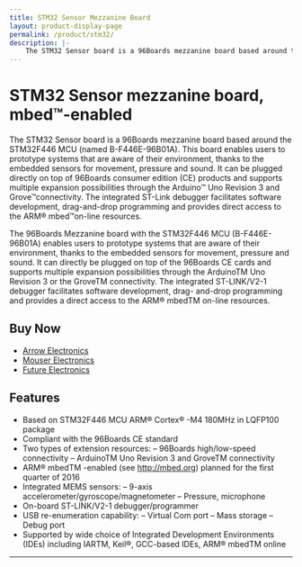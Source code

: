 ```yaml
---
title: STM32 Sensor Mezzanine Board
layout: product-display-page
permalink: /product/stm32/
description: |-
    The STM32 Sensor board is a 96Boards mezzanine board based around the STM32F446 MCU (named B-F446E-96B01A)
---
```

# STM32 Sensor mezzanine board, mbed™-enabled

The STM32 Sensor board is a 96Boards mezzanine board based around the STM32F446 MCU (named B-F446E-96B01A). This board enables users to prototype systems that are aware of their environment, thanks to the embedded sensors for movement, pressure and
sound. It can be plugged directly on top of 96Boards consumer edition (CE) products and supports multiple expansion possibilities through the Arduino™ Uno Revision 3 and Grove™connectivity. The integrated ST-Link debugger facilitates software
development, drag-and-drop programming and provides direct access to the ARM® mbed™on-line resources.

The 96Boards Mezzanine board with the STM32F446 MCU (B-F446E-96B01A) enables users to prototype systems that are aware of their environment, thanks to the embedded sensors for movement, pressure and sound. It can directly be plugged on top of the
96Boards CE cards and supports multiple expansion possibilities through the ArduinoTM Uno Revision 3 or the GroveTM connectivity. The integrated ST-LINK/V2-1 debugger facilitates software development, drag- and-drop programming and provides a direct
access to the ARM® mbedTM on-line resources.

## Buy Now

- [Arrow Electronics](http://linaro.co/stm32arrow)
- [Mouser Electronics](http://linaro.co/stm32mouser)
- [Future Electronics](http://linaro.co/stm32futureelectronics)

## Features

- Based on STM32F446 MCU ARM® Cortex® -M4 180MHz in LQFP100 package
- Compliant with the 96Boards CE standard
- Two types of extension resources:
   – 96Boards high/low-speed connectivity
   – ArduinoTM Uno Revision 3 and GroveTM connectivity
- ARM® mbedTM -enabled (see http://mbed.org) planned for the first quarter of 2016
- Integrated MEMS sensors:
   – 9-axis accelerometer/gyroscope/magnetometer
   – Pressure, microphone
- On-board ST-LINK/V2-1 debugger/programmer
- USB re-enumeration capability:
   – Virtual Com port
   – Mass storage
   – Debug port
- Supported by wide choice of Integrated Development Environments (IDEs) including IARTM, Keil®, GCC-based IDEs, ARM® mbedTM online

***
